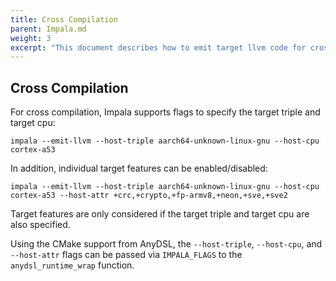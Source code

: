 ```yaml
---
title: Cross Compilation
parent: Impala.md
weight: 3
excerpt: "This document describes how to emit target llvm code for cross compilation in Impala."
---
```


## Cross Compilation

For cross compilation, Impala supports flags to specify the target triple and target cpu:
```
impala --emit-llvm --host-triple aarch64-unknown-linux-gnu --host-cpu cortex-a53
```
In addition, individual target features can be enabled/disabled:
```
impala --emit-llvm --host-triple aarch64-unknown-linux-gnu --host-cpu cortex-a53 --host-attr +crc,+crypto,+fp-armv8,+neon,+sve,+sve2
```
Target features are only considered if the target triple and target cpu are also specified.

Using the CMake support from AnyDSL, the ```--host-triple```, ```--host-cpu```, and ```--host-attr``` flags can be passed via ```IMPALA_FLAGS``` to the ```anydsl_runtime_wrap``` function.
